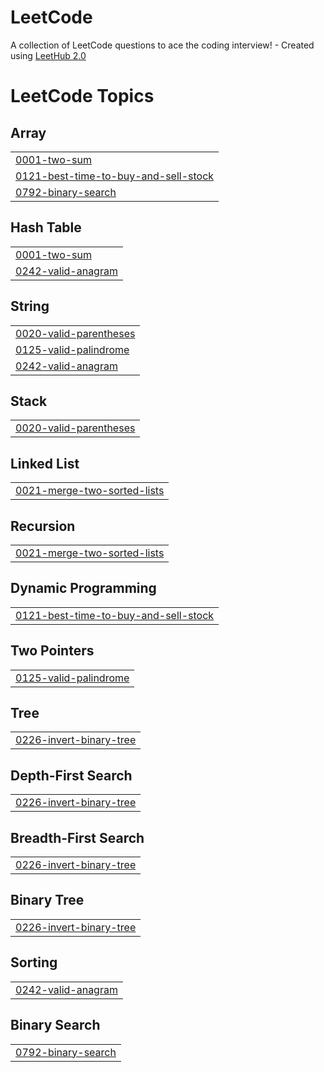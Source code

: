 # LeetCode
A collection of LeetCode questions to ace the coding interview! - Created using [LeetHub 2.0](https://github.com/maitreya2954/LeetHub-2.0-Firefox)

<!---LeetCode Topics Start-->
# LeetCode Topics
## Array
|  |
| ------- |
| [0001-two-sum](https://github.com/Guru-25/LeetCode/tree/master/0001-two-sum) |
| [0121-best-time-to-buy-and-sell-stock](https://github.com/Guru-25/LeetCode/tree/master/0121-best-time-to-buy-and-sell-stock) |
| [0792-binary-search](https://github.com/Guru-25/LeetCode/tree/master/0792-binary-search) |
## Hash Table
|  |
| ------- |
| [0001-two-sum](https://github.com/Guru-25/LeetCode/tree/master/0001-two-sum) |
| [0242-valid-anagram](https://github.com/Guru-25/LeetCode/tree/master/0242-valid-anagram) |
## String
|  |
| ------- |
| [0020-valid-parentheses](https://github.com/Guru-25/LeetCode/tree/master/0020-valid-parentheses) |
| [0125-valid-palindrome](https://github.com/Guru-25/LeetCode/tree/master/0125-valid-palindrome) |
| [0242-valid-anagram](https://github.com/Guru-25/LeetCode/tree/master/0242-valid-anagram) |
## Stack
|  |
| ------- |
| [0020-valid-parentheses](https://github.com/Guru-25/LeetCode/tree/master/0020-valid-parentheses) |
## Linked List
|  |
| ------- |
| [0021-merge-two-sorted-lists](https://github.com/Guru-25/LeetCode/tree/master/0021-merge-two-sorted-lists) |
## Recursion
|  |
| ------- |
| [0021-merge-two-sorted-lists](https://github.com/Guru-25/LeetCode/tree/master/0021-merge-two-sorted-lists) |
## Dynamic Programming
|  |
| ------- |
| [0121-best-time-to-buy-and-sell-stock](https://github.com/Guru-25/LeetCode/tree/master/0121-best-time-to-buy-and-sell-stock) |
## Two Pointers
|  |
| ------- |
| [0125-valid-palindrome](https://github.com/Guru-25/LeetCode/tree/master/0125-valid-palindrome) |
## Tree
|  |
| ------- |
| [0226-invert-binary-tree](https://github.com/Guru-25/LeetCode/tree/master/0226-invert-binary-tree) |
## Depth-First Search
|  |
| ------- |
| [0226-invert-binary-tree](https://github.com/Guru-25/LeetCode/tree/master/0226-invert-binary-tree) |
## Breadth-First Search
|  |
| ------- |
| [0226-invert-binary-tree](https://github.com/Guru-25/LeetCode/tree/master/0226-invert-binary-tree) |
## Binary Tree
|  |
| ------- |
| [0226-invert-binary-tree](https://github.com/Guru-25/LeetCode/tree/master/0226-invert-binary-tree) |
## Sorting
|  |
| ------- |
| [0242-valid-anagram](https://github.com/Guru-25/LeetCode/tree/master/0242-valid-anagram) |
## Binary Search
|  |
| ------- |
| [0792-binary-search](https://github.com/Guru-25/LeetCode/tree/master/0792-binary-search) |
<!---LeetCode Topics End-->